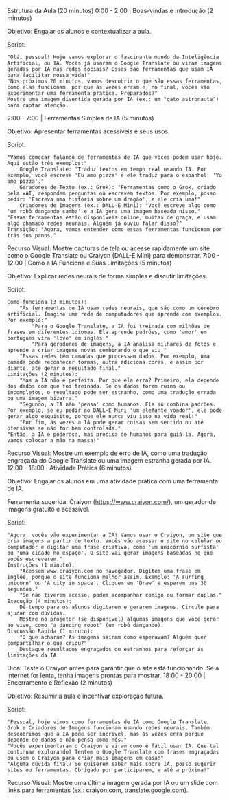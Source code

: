 Estrutura da Aula (20 minutos)
0:00 - 2:00 | Boas-vindas e Introdução (2 minutos)

Objetivo: Engajar os alunos e contextualizar a aula.

Script:

    "Olá, pessoal! Hoje vamos explorar o fascinante mundo da Inteligência Artificial, ou IA. Vocês já usaram o Google Translate ou viram imagens geradas por IA nas redes sociais? Essas são ferramentas que usam IA para facilitar nossa vida!"
    "Nos próximos 20 minutos, vamos descobrir o que são essas ferramentas, como elas funcionam, por que às vezes erram e, no final, vocês vão experimentar uma ferramenta prática. Preparados?"
    Mostre uma imagem divertida gerada por IA (ex.: um "gato astronauta") para captar atenção.

2:00 - 7:00 | Ferramentas Simples de IA (5 minutos)

Objetivo: Apresentar ferramentas acessíveis e seus usos.

Script:

    "Vamos começar falando de ferramentas de IA que vocês podem usar hoje. Aqui estão três exemplos:"
        Google Translate: "Traduz textos em tempo real usando IA. Por exemplo, você escreve 'Eu amo pizza' e ele traduz para o espanhol: 'Yo amo pizza'."
        Geradores de Texto (ex.: Grok): "Ferramentas como o Grok, criado pela xAI, respondem perguntas ou escrevem textos. Por exemplo, posso pedir: 'Escreva uma história sobre um dragão', e ele cria uma!"
        Criadores de Imagens (ex.: DALL-E Mini): "Você escreve algo como 'um robô dançando samba' e a IA gera uma imagem baseada nisso."
    "Essas ferramentas estão disponíveis online, muitas de graça, e usam algo chamado redes neurais. Alguém já ouviu falar disso?"
    Transição: "Agora, vamos entender como essas ferramentas funcionam por trás dos panos."

Recurso Visual: Mostre capturas de tela ou acesse rapidamente um site como o Google Translate ou Craiyon (DALL-E Mini) para demonstrar.
7:00 - 12:00 | Como a IA Funciona e Suas Limitações (5 minutos)

Objetivo: Explicar redes neurais de forma simples e discutir limitações.

Script:

    Como funciona (3 minutos):
        "As ferramentas de IA usam redes neurais, que são como um cérebro artificial. Imagine uma rede de computadores que aprende com exemplos. Por exemplo:"
            "Para o Google Translate, a IA foi treinada com milhões de frases em diferentes idiomas. Ela aprende padrões, como 'amor' em português vira 'love' em inglês."
            "Para geradores de imagens, a IA analisa milhares de fotos e aprende a criar imagens novas combinando o que viu."
        "Essas redes têm camadas que processam dados. Por exemplo, uma camada pode reconhecer formas, outra adiciona cores, e assim por diante, até gerar o resultado final."
    Limitações (2 minutos):
        "Mas a IA não é perfeita. Por que ela erra? Primeiro, ela depende dos dados com que foi treinada. Se os dados forem ruins ou incompletos, o resultado pode ser estranho, como uma tradução errada ou uma imagem bizarra."
        "Segundo, a IA não 'pensa' como humanos. Ela só combina padrões. Por exemplo, se eu pedir ao DALL-E Mini 'um elefante voador', ele pode gerar algo esquisito, porque ele nunca viu isso na vida real!"
        "Por fim, às vezes a IA pode gerar coisas sem sentido ou até ofensivas se não for bem controlada."
    "Então, a IA é poderosa, mas precisa de humanos para guiá-la. Agora, vamos colocar a mão na massa!"

Recurso Visual: Mostre um exemplo de erro de IA, como uma tradução engraçada do Google Translate ou uma imagem estranha gerada por IA.
12:00 - 18:00 | Atividade Prática (6 minutos)

Objetivo: Engajar os alunos em uma atividade prática com uma ferramenta de IA.

Ferramenta sugerida: Craiyon (https://www.craiyon.com/), um gerador de imagens gratuito e acessível.

Script:

    "Agora, vocês vão experimentar a IA! Vamos usar o Craiyon, um site que cria imagens a partir de texto. Vocês vão acessar o site no celular ou computador e digitar uma frase criativa, como 'um unicórnio surfista' ou 'uma cidade no espaço'. O site vai gerar imagens baseadas no que vocês escreverem."
    Instruções (1 minuto):
        "Acessem www.craiyon.com no navegador. Digitem uma frase em inglês, porque o site funciona melhor assim. Exemplo: 'A surfing unicorn' ou 'A city in space'. Cliquem em 'Draw' e esperem uns 30 segundos."
        "Se não tiverem acesso, podem acompanhar comigo ou formar duplas."
    Execução (4 minutos):
        Dê tempo para os alunos digitarem e gerarem imagens. Circule para ajudar com dúvidas.
        Mostre no projetor (se disponível) algumas imagens que você gerar ao vivo, como "a dancing robot" (um robô dançando).
    Discussão Rápida (1 minuto):
        "O que acharam? As imagens saíram como esperavam? Alguém quer compartilhar o que criou?"
        Destaque resultados engraçados ou estranhos para reforçar as limitações da IA.

Dica: Teste o Craiyon antes para garantir que o site está funcionando. Se a internet for lenta, tenha imagens prontas para mostrar.
18:00 - 20:00 | Encerramento e Reflexão (2 minutos)

Objetivo: Resumir a aula e incentivar exploração futura.

Script:

    "Pessoal, hoje vimos como ferramentas de IA como Google Translate, Grok e Criadores de Imagens funcionam usando redes neurais. Também descobrimos que a IA pode ser incrível, mas às vezes erra porque depende de dados e não pensa como nós."
    "Vocês experimentaram o Craiyon e viram como é fácil usar IA. Que tal continuar explorando? Tentem o Google Translate com frases engraçadas ou usem o Craiyon para criar mais imagens em casa!"
    "Alguma dúvida final? Se quiserem saber mais sobre IA, posso sugerir sites ou ferramentas. Obrigado por participarem, e até a próxima!"

Recurso Visual: Mostre uma última imagem gerada por IA ou um slide com links para ferramentas (ex.: craiyon.com, translate.google.com).